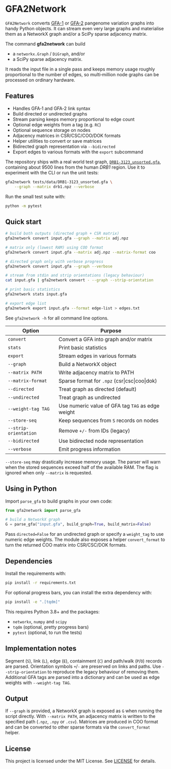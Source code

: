 # GFA2Network

`GFA2Network` converts [GFA-1](https://github.com/GFA-spec/GFA-spec) or
[GFA-2](https://github.com/GFA-spec/GFA-spec/blob/master/GFA2.md) pangenome
variation graphs into handy Python objects.  It can stream even very large
graphs and materialise them as a NetworkX graph and/or a SciPy sparse adjacency
matrix.

The command **gfa2network** can build

- a `networkx.Graph` / `DiGraph`, and/or
- a SciPy sparse adjacency matrix.

It reads the input file in a single pass and keeps memory usage roughly
proportional to the number of edges, so multi‑million node graphs can be
processed on ordinary hardware.

## Features

- Handles GFA‑1 and GFA‑2 link syntax
- Build directed or undirected graphs
- Stream parsing keeps memory proportional to edge count
- Optional edge weights from a tag (e.g. `RC`)
- Optional sequence storage on nodes
- Adjacency matrices in CSR/CSC/COO/DOK formats
- Helper utilities to convert or save matrices
- Bidirected graph representation via `--bidirected`
- Export edges to various formats with the `export` subcommand

The repository ships with a real world test graph,
[`DRB1-3123_unsorted.gfa`](tests/data/DRB1-3123_unsorted.gfa), containing about
9500 lines from the human *DRB1* region.  Use it to experiment with the CLI
or run the unit tests:

```bash
gfa2network tests/data/DRB1-3123_unsorted.gfa \
    --graph --matrix drb1.npz --verbose
```

Run the small test suite with:

```bash
python -m pytest
```


## Quick start

```bash
# build both outputs (directed graph + CSR matrix)
gfa2network convert input.gfa --graph --matrix adj.npz

# matrix only (lowest RAM) using COO format
gfa2network convert input.gfa --matrix adj.npz --matrix-format coo

# directed graph only with verbose progress
gfa2network convert input.gfa --graph --verbose

# stream from stdin and strip orientations (legacy behaviour)
cat input.gfa | gfa2network convert - --graph --strip-orientation

# print basic statistics
gfa2network stats input.gfa

# export edge list
gfa2network export input.gfa --format edge-list > edges.txt
```


See `gfa2network -h` for all command line options.

| Option             | Purpose |
| ------------------ | ------- |
| `convert`          | Convert a GFA into graph and/or matrix |
| `stats`            | Print basic statistics |
| `export`           | Stream edges in various formats |
| `--graph`          | Build a NetworkX object |
| `--matrix PATH`    | Write adjacency matrix to PATH |
| `--matrix-format`  | Sparse format for `.npz` (csr\|csc\|coo\|dok) |
| `--directed`       | Treat graph as directed (default) |
| `--undirected`     | Treat graph as undirected |
| `--weight-tag TAG` | Use numeric value of GFA tag `TAG` as edge weight |
| `--store-seq`      | Keep sequences from `S` records on nodes |
| `--strip-orientation` | Remove `+/-` from IDs (legacy) |
| `--bidirected`     | Use bidirected node representation |
| `--verbose`        | Emit progress information |

`--store-seq` may drastically increase memory usage. The parser will warn when the
stored sequences exceed half of the available RAM. The flag is ignored when only
`--matrix` is requested.

## Using in Python

Import `parse_gfa` to build graphs in your own code:

```python
from gfa2network import parse_gfa

# build a NetworkX graph
G = parse_gfa("input.gfa", build_graph=True, build_matrix=False)
```

Pass `directed=False` for an undirected graph or specify a `weight_tag`
to use numeric edge weights.  The module also exposes a helper
`convert_format` to turn the returned COO matrix into CSR/CSC/DOK formats.

## Dependencies

Install the requirements with:

```bash
pip install -r requirements.txt
```

For optional progress bars, you can install the extra dependency with:

```bash
pip install -e ".[tqdm]"
```

This requires Python 3.8+ and the packages:
- `networkx`, `numpy` and `scipy`
- `tqdm` (optional, pretty progress bars)
- `pytest` (optional, to run the tests)

## Implementation notes

Segment (`S`), link (`L`), edge (`E`), containment (`C`) and path/walk (`P`/`O`)
records are parsed. Orientation symbols `+`/`-` are preserved on links and
paths. Use `--strip-orientation` to reproduce the legacy behaviour of removing
them. Additional GFA tags are parsed into a dictionary and can be used as edge
weights with `--weight-tag TAG`.

## Output

If `--graph` is provided, a NetworkX graph is exposed as `G` when running the
script directly. With `--matrix PATH`, an adjacency matrix is written to the
specified path (`.npz`, `.npy` or `.csv`).  Matrices are produced in COO format
and can be converted to other sparse formats via the `convert_format` helper.

## License

This project is licensed under the MIT License. See [LICENSE](LICENSE) for
details.
